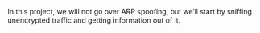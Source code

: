 In this project, we will not go over ARP spoofing, but we’ll start by sniffing unencrypted traffic and getting information out of it. 
